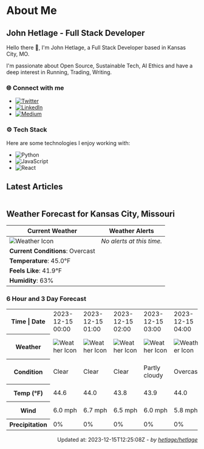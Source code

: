 # About Me

## John Hetlage - Full Stack Developer

Hello there 👋, I'm John Hetlage, a Full Stack Developer based in Kansas City, MO. 

I'm passionate about Open Source, Sustainable Tech, AI Ethics and have a deep interest in Running, Trading, Writing.

### 🌐 Connect with me
- [![Twitter](https://img.shields.io/badge/Twitter-1DA1F2?style=for-the-badge&logo=twitter&logoColor=white)](https://twitter.com/j_hetlage)
- [![LinkedIn](https://img.shields.io/badge/LinkedIn-0077B5?style=for-the-badge&logo=linkedin&logoColor=white)](https://linkedin.com/in/john-hetlage)
- [![Medium](https://img.shields.io/badge/Medium-12100E?style=for-the-badge&logo=medium&logoColor=white)](https://medium.com/@jhetlage)

### ⚙️ Tech Stack
Here are some technologies I enjoy working with:
- ![Python](https://img.shields.io/badge/-Python-05122A?style=flat&logo=Python)
- ![JavaScript](https://img.shields.io/badge/-JavaScript-05122A?style=flat&logo=JavaScript)
- ![React](https://img.shields.io/badge/-React-05122A?style=flat&logo=React)


## Latest Articles

<table>
  <tbody></tbody>
</table>


## Weather Forecast for Kansas City, Missouri

| **Current Weather** | **Weather Alerts** |
|---------------------|--------------------|
| ![Weather Icon](https://cdn.weatherapi.com/weather/64x64/night/122.png) |  _No alerts at this time._  |
| **Current Conditions**: Overcast |  | 
| **Temperature**: 45.0°F |  |
| **Feels Like**: 41.9°F |  |
| **Humidity**: 63% | |

### 6 Hour and 3 Day Forecast

<table>
  <tbody>  
    <tr><th>Time | Date</th><td>2023-12-15 00:00</td><td>2023-12-15 01:00</td><td>2023-12-15 02:00</td><td>2023-12-15 03:00</td><td>2023-12-15 04:00</td><td>2023-12-15 05:00</td><td>2023-12-15</td><td>2023-12-16</td><td>2023-12-17</td></tr>
    <tr><th>Weather</th><td><img src="https://cdn.weatherapi.com/weather/64x64/night/113.png" alt="Weather Icon"></td><td><img src="https://cdn.weatherapi.com/weather/64x64/night/113.png" alt="Weather Icon"></td><td><img src="https://cdn.weatherapi.com/weather/64x64/night/113.png" alt="Weather Icon"></td><td><img src="https://cdn.weatherapi.com/weather/64x64/night/116.png" alt="Weather Icon"></td><td><img src="https://cdn.weatherapi.com/weather/64x64/night/122.png" alt="Weather Icon"></td><td><img src="https://cdn.weatherapi.com/weather/64x64/night/116.png" alt="Weather Icon"></td>
    <td><img src="https://cdn.weatherapi.com/weather/64x64/day/302.png" alt="Weather Icons"</td><td><img src="https://cdn.weatherapi.com/weather/64x64/day/176.png" alt="Weather Icons"</td><td><img src="https://cdn.weatherapi.com/weather/64x64/day/113.png" alt="Weather Icons"</td></tr>
    <tr><th>Condition</th><td>Clear</td><td>Clear</td><td>Clear</td><td>Partly cloudy</td><td>Overcast</td><td>Partly cloudy</td>
    <td>Moderate rain</td><td>Patchy rain possible</td><td>Sunny</td></tr>
    <tr><th>Temp (°F)</th><td>44.6</td><td>44.0</td><td>43.8</td><td>43.9</td><td>44.0</td><td>43.6</td>
    <td>50.4° / 41.9°F</td><td>44.7° / 41.8°F</td><td>52.1° / 34.0°F</td></tr>
    <tr><th>Wind</th><td>6.0 mph</td><td>6.7 mph</td><td>6.5 mph</td><td>6.0 mph</td><td>5.8 mph</td><td>5.8 mph</td>
    <td>7.6 mph</td><td>11.9 mph</td><td>14.3 mph</td></tr>
    <tr><th>Precipitation</th><td>0%</td><td>0%</td><td>0%</td><td>0%</td><td>0%</td><td>0%</td>
    <td>92%</td><td>88%</td><td>0%</td></tr>
  </tbody>
</table>

<div align="right">

Updated at: 2023-12-15T12:25:08Z - *by [hetlage/hetlage](https://github.com/hetlage/hetlage)*

</div>

